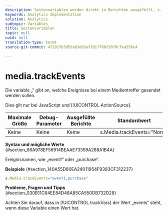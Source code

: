 ```yaml
---
description: Seitenvariablen werden direkt in Berichten ausgefüllt, z. B. pageName, List Props, List Variables usw.
keywords: Analytics Implementation
solution: Analytics
subtopic: Variables
title: Seitenvariablen
topic: null
uuid: null
translation-type: tm+mt
source-git-commit: 47291fb3d55ab3eb5ef181770bf2078c7ea55bc4

---
```



# media.trackEvents

Die variable „“ gibt an, welche Ereignisse bei einem Medientreffer gesendet werden sollen.


<!-- 

media_trackEvents.xml

 -->

Dies gilt nur bei JavaScript und [!UICONTROL ActionSource].

| Maximale Größe | Debug-Parameter | Ausgefüllte Berichte | Standardwert |
|---|---|---|---|
| Keine | Keine | Keine | s.Media.trackEvents="None" |

**Syntax und mögliche Werte** {#section_66A978EF56914BEAAE73359A268A1B4A}

Ereignisnamen, wie „event1“ oder „purchase“.

**Beispiele** {#section_140A55D80EA24011954F9383CF312237}

```js
s.Media.trackEvents="event1,purchase"
```

**Probleme, Fragen und Tipps** {#section_030B11C64EE84D46A85CA550DB732D28}

Achten Sie darauf, dass in [!UICONTROL trackVars] der Wert „events“ steht, wenn diese Variable einen Wert hat.
